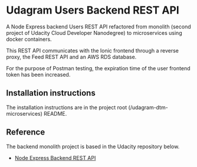 # Udagram Users Backend REST API

A Node Express backend Users REST API refactored from monolith (second project of Udacity Cloud Developer Nanodegree) to microservices using docker containers.

This REST API communicates with the Ionic frontend through a reverse proxy, the Feed REST API and an AWS RDS database.

For the purpose of Postman testing, the expiration time of the user frontend token has been increased.

## Installation instructions

The installation instructions are in the project root (/udagram-dtm-microservices) README.

## Reference

The backend monolith project is based in the Udacity repository below.

-   [Node Express Backend REST API](https://github.com/udacity/cloud-developer/tree/master/course-02/exercises/udacity-c2-restapi)
